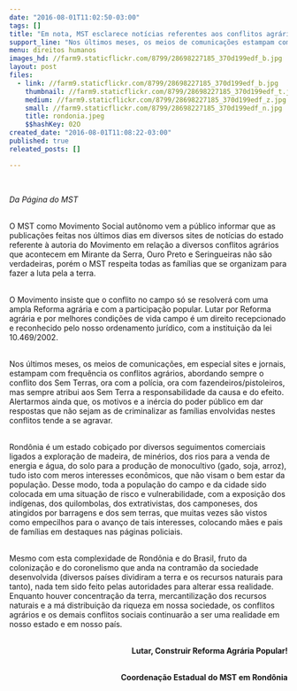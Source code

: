 ```yaml
---
date: "2016-08-01T11:02:50-03:00"
tags: []
title: "Em nota, MST esclarece notícias referentes aos conflitos agrários em Rondônia"
support_line: "Nos últimos meses, os meios de comunicações estampam com frequência os conflitos agrários, mas sempre atribui aos Sem Terra a responsabilidade da causa e do efeito"
menu: direitos humanos
images_hd: //farm9.staticflickr.com/8799/28698227185_370d199edf_b.jpg
layout: post
files:
  - link: //farm9.staticflickr.com/8799/28698227185_370d199edf_b.jpg
    thumbnail: //farm9.staticflickr.com/8799/28698227185_370d199edf_t.jpg
    medium: //farm9.staticflickr.com/8799/28698227185_370d199edf_z.jpg
    small: //farm9.staticflickr.com/8799/28698227185_370d199edf_n.jpg
    title: rondonia.jpeg
    $$hashKey: 02O
created_date: "2016-08-01T11:08:22-03:00"
published: true
releated_posts: []

---
```

<p>&nbsp;</p>

<p><em>Da P&aacute;gina do MST</em></p>

<p><br />
O MST como Movimento Social aut&ocirc;nomo vem a p&uacute;blico informar que as publica&ccedil;&otilde;es feitas nos &uacute;ltimos dias em diversos sites de not&iacute;cias do estado referente &agrave; autoria do Movimento em rela&ccedil;&atilde;o a diversos conflitos agr&aacute;rios que acontecem em Mirante da Serra, Ouro Preto e Seringueiras n&atilde;o s&atilde;o verdadeiras, por&eacute;m o MST respeita todas as fam&iacute;lias que se organizam para fazer a luta pela a terra.</p>

<p><br />
O Movimento insiste que o conflito no campo s&oacute; se resolver&aacute; com uma ampla Reforma agr&aacute;ria e com a participa&ccedil;&atilde;o popular. Lutar por Reforma agr&aacute;ria e por melhores condi&ccedil;&otilde;es de vida campo &eacute; um direito recepcionado e reconhecido pelo nosso ordenamento jur&iacute;dico, com a institui&ccedil;&atilde;o da lei 10.469/2002.</p>

<p><br />
Nos &uacute;ltimos meses, os meios de comunica&ccedil;&otilde;es, em especial sites e jornais, estampam com frequ&ecirc;ncia os conflitos agr&aacute;rios, abordando sempre o conflito dos Sem Terras, ora com a pol&iacute;cia, ora com fazendeiros/pistoleiros, mas sempre atribui aos Sem Terra a responsabilidade da causa e do efeito. Alertarmos ainda que, os motivos e a in&eacute;rcia do poder p&uacute;blico em dar respostas que n&atilde;o sejam as de criminalizar as fam&iacute;lias envolvidas nestes conflitos tende a se agravar.</p>

<p><br />
Rond&ocirc;nia &eacute; um estado cobi&ccedil;ado por diversos seguimentos comerciais ligados a explora&ccedil;&atilde;o de madeira, de min&eacute;rios, dos rios para a venda de energia e &aacute;gua, do solo para a produ&ccedil;&atilde;o de monocultivo (gado, soja, arroz), tudo isto com meros interesses econ&ocirc;micos, que n&atilde;o visam o bem estar da popula&ccedil;&atilde;o. Desse modo, toda a popula&ccedil;&atilde;o do campo e da cidade sido colocada em uma situa&ccedil;&atilde;o de risco e vulnerabilidade, com a exposi&ccedil;&atilde;o dos ind&iacute;genas, dos quilombolas, dos extrativistas, dos camponeses, dos atingidos por barragens e dos sem terras, que muitas vezes s&atilde;o vistos como empecilhos para o avan&ccedil;o de tais interesses, colocando m&atilde;es e pais de fam&iacute;lias em destaques nas p&aacute;ginas policiais.</p>

<p><br />
Mesmo com esta complexidade de Rond&ocirc;nia e do Brasil, fruto da coloniza&ccedil;&atilde;o e do coronelismo que anda na contram&atilde;o da sociedade desenvolvida (diversos pa&iacute;ses dividiram a terra e os recursos naturais para tanto), nada tem sido feito pelas autoridades para alterar essa realidade. Enquanto houver concentra&ccedil;&atilde;o da terra, mercantiliza&ccedil;&atilde;o dos recursos naturais e a m&aacute; distribui&ccedil;&atilde;o da riqueza em nossa sociedade, os conflitos agr&aacute;rios e os demais conflitos sociais continuar&atilde;o a ser uma realidade em nosso estado e em nosso pa&iacute;s.</p>

<p style="text-align: right;"><br />
<strong>Lutar, Construir Reforma Agr&aacute;ria Popular!</strong></p>

<p style="text-align: right;"><br />
<strong>Coordena&ccedil;&atilde;o Estadual do MST em Rond&ocirc;nia</strong></p>
